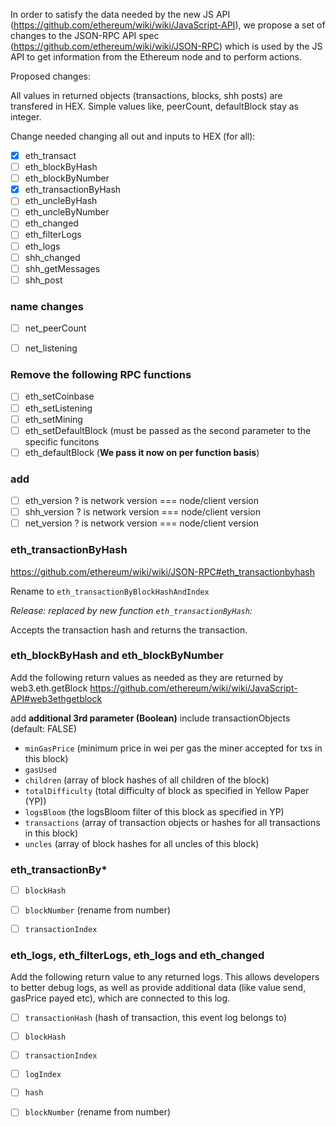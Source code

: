 In order to satisfy the data needed by the new JS API (https://github.com/ethereum/wiki/wiki/JavaScript-API), we propose a set of changes to the JSON-RPC API spec (https://github.com/ethereum/wiki/wiki/JSON-RPC) which is used by the JS API to get information from the Ethereum node and to perform actions.

Proposed changes:

All values in returned objects (transactions, blocks, shh posts) are transfered in HEX.
Simple values like, peerCount, defaultBlock stay as integer.

Change needed changing all out and inputs to HEX (for all):

- [x] eth_transact
- [ ] eth_blockByHash
- [ ] eth_blockByNumber
- [x] eth_transactionByHash
- [ ] eth_uncleByHash
- [ ] eth_uncleByNumber
- [ ] eth_changed
- [ ] eth_filterLogs
- [ ] eth_logs
- [ ] shh_changed
- [ ] shh_getMessages
- [ ] shh_post

### name changes

- [ ] net_peerCount
- [ ] net_listening


### Remove the following RPC functions

- [ ] eth_setCoinbase
- [ ] eth_setListening
- [ ] eth_setMining
- [ ] eth_setDefaultBlock (must be passed as the second parameter to the specific funcitons
- [ ] eth_defaultBlock (**We pass it now on per function basis**)

### add

- [ ] eth_version ? is network version ===  node/client version
- [ ] shh_version ? is network version ===  node/client version
- [ ] net_version ? is network version ===  node/client version

### eth_transactionByHash
https://github.com/ethereum/wiki/wiki/JSON-RPC#eth_transactionbyhash

Rename to `eth_transactionByBlockHashAndIndex`

*Release: replaced by new function `eth_transactionByHash`:*

Accepts the transaction hash and returns the transaction.

### eth_blockByHash and eth_blockByNumber 

Add the following return values as needed as they are returned by 
web3.eth.getBlock https://github.com/ethereum/wiki/wiki/JavaScript-API#web3ethgetblock

add **additional 3rd parameter (Boolean)** include transactionObjects (default: FALSE)

* `minGasPrice` (minimum price in wei per gas the miner accepted for txs in this block)
* `gasUsed`
* `children` (array of block hashes of all children of the block)
* `totalDifficulty` (total difficulty of block as specified in Yellow Paper (YP))
* `logsBloom` (the logsBloom filter of this block as specified in YP)
* `transactions` (array of transaction objects or hashes for all transactions in this block)
* `uncles` (array of block hashes for all uncles of this block)


### eth_transactionBy*

- [ ] `blockHash`
- [ ] `blockNumber` (rename from number)
- [ ] `transactionIndex`


### eth_logs, eth_filterLogs, eth_logs and eth_changed

Add the following return value to any returned logs. This allows developers to better debug logs, as well as provide additional data (like value send, gasPrice payed etc), which are connected to this log.

- [ ] `transactionHash` (hash of transaction, this event log belongs to)
- [ ] `blockHash`
- [ ] `transactionIndex`
- [ ] `logIndex`
- [ ] `hash`
- [ ] `blockNumber` (rename from number)


